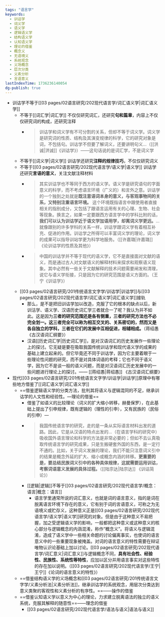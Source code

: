 ```yaml
---
tags: "语言学"
keywords:
  - 训诂学
  - 词义学
  - 语义学
  - 逻辑语义学
  - 结构语义学
  - 认知语义学
  - 理论的借鉴
  - 概念义
  - 无语境义
  - 系统观念
  - 义场概念
  - 层次分类
  - 义素分析
  - 言语意义
lastIndexTime: 1736236140054
dg-publish: true
---
```


- 训诂学不等于[[03 pages/02语言研究/202现代语言学/词汇语义学\|词汇语义学]]
	- 不等于[[词汇学\|词汇学]] 不仅仅研究词汇，还研究**句和篇章**，内容上不仅仅研究词的构成，还研究注释
		- > 训诂学和词义学有不可分割的关系，但却不等于词义学。词义学是研究词的性质、结构及其演变规律的科学，它的研究对象是词，不包括句。训诂学不但要了解词义，还要讲明句义…（[[洪诚\|洪诚]]《训诂学》）——这句话说的是词汇学，不是词义学
	- 不等于[[词义学\|词义学]] 训诂学还研究**注释的规律技巧**，不仅仅研究词义
	- 不等于[[03 pages/02语言研究/202现代语言学/语义学\|语义学]] 训诂学还研究**言语的意义**，关注文献注释材料
		- > 其实训诂学也不等同于西方的语义学。语义学是研究语句的字面意义的科学，而不考虑语言环境（广义的）和言外之意。训诂学的一个独到之处就是**既注意语词本身的意义，与客观事物间的关系，又特别注重语言环境。** 这个环境既指语言中跟使用者直接相关的指别成分，又包括了跟语言运用有关的心理、生物、社会等现象。换言之，如果一定要跟西方语言学中的学科比附的话，**我们可以认为训诂学近于语文学加语用学，却离词义学更远。**…就像跟别的许多学科的关系一样，训诂学跟词义学有着相互补充、促进的作用。训诂学之所得可以丰富词义学的理论，词义学的成果可以指导训站学更为科学地服务。（[[许嘉璐\|许嘉璐]] 《论训诂学的性质及其他》）
		- > 中国的训诂学并不等于现代的语义学，它不是直接面对文献的语义，而是通过古人对文献语义的解释材料来探求和观察语义现象。其中必然有一些关于文献解释的技术问题需要闸发和清理，说它与语义学衔接，只是因为它的研究范围是语义方面的。（王宁《训诂学》）
	- [[03 pages/02语言研究/201传统语言文字学/训诂学\|训诂学]]与[[03 pages/02语言研究/202现代语言学/词汇语义学\|词汇语义学]]接轨
		- 那么，是不是把旧训诂学加以改造，克服了它的根本的缺点以后，新训沽学、语义学、汉语历史词汇学三者就合一了呢？我认为并不如此。这是因为**三者的研究范围还是各有侧重，三者的研究方法也不必完全划一。这三者完全可以称为相互交叉的、关系密切的，然而又是各自独立的学科，三者在它们的发展中互相促进，相辅相成。**（蒋绍愚《古汉语词汇纲要》）
		- 汉语[[历史词汇学\|历史词汇学]]，是对汉语词汇的历史发展作一些理论上的探讨。它无疑是要在吸取我国传统训诂学和现代语义学的成果的基础上建立起来的。但它毕竟还不同于训诂学，因为它主要着眼于一些理论性问题的研究，而不是对具体词语的考释；它也不同于语义学，因为它不是谈一般的语义问题，而是对汉语词汇历史发展中的一些问题进行理论上的探讨。—— [[蒋绍愚\|蒋绍愚]] 《古汉语词汇纲要》 
- 现代[[03 pages/02语言研究/201传统语言文字学/训诂学\|训诂学]]原理中有哪些地方借鉴了[[词汇语义学​\|词汇语义学​]]
	- ==借鉴逻辑语义学的分类方法，批判其将语义与逻辑混同的不足，继承训诂学的人文性和经验性。—理论的借鉴​==
		- 借鉴了如语义的比较理论（词义的扩大缩小转移，赫曼保罗），在此基础上提出了引申规律，既有逻辑的（理性的引申），又有民族的（民俗的引申）—
		- > 我国传统语言学的研究，走的是一条从实际语言材料出发的道路。因此，它是从汉语的特点出发的…（在语言学科的研究中）吸收国外语言理论和科学的方法是非常必要的；但如不去认真吸取传统语言学的研究成果，只是生搬硬套外国的东西，是一定行不通的。比如，关于词义发展的理论，我们不能只注意词义引中的结果是概念外延的扩大、缩小或概念内涵的转移。**更重要的是，要总结民族词义引中的各种具体规律，这就需要运用训诂，考察词语意义发展的具体过程。**（[[陆宗达\|陆宗达]] 《训诂简论》）
		- [[逻辑\|逻辑]]不等于[[03 pages/02语言研究/202现代语言学/概念：语言\|概念：语言]]
			- 语言学里通常所说的词汇意义，也就是词的语言意义，指的是词在脱离语言环境下存在的意义，它有别于词的言语意义，可称之为无语境义或贮存义，这种意义正是[[03 pages/02语言研究/202现代语言学/语义学\|语义学]]研究的对象。但是由于这种意义不易把握，加之受逻辑语义学的影响，一般都把这种意义或这种意义的核心部分与逻辑概念的内涵混淆，称作“概念义”。将语义与逻辑混淆，造成了语义学中一些相关命题的讨论偏离事实，也使词的语言意义中的一些重要现象被掩盖。对词的语言意义的特性需要在辩证唯物认识论基础上加以讨论。[[03 pages/02语言研究/202现代语言学/词汇意义\|词汇意义]]与逻辑概念不同，**具有社会性、经验性、民族性、系统性等特性**，应加以区分并用语言事实对这些特性的存在加以说明。（[[03 pages/02语言研究/202现代语言学/王宁\|王宁]]《论词的语言意义的特性》）
	- ==借鉴结构语义学的义场概念和[[03 pages/02语言研究/201传统语言文字学/义素分析法\|义素分析法]]，继承训诂学的系统观念，用层次分类达到意义类聚的客观性和义素分析的有序性。==——操作的借鉴​
	- ==借鉴认知语义学以意义为中心的理论，力求建立脱离语法的独立的语义系统，克服其解释的随意性==——理念的借鉴​
		- [[03 pages/02语言研究/202现代语言学/语法与语义\|语法与语义]]